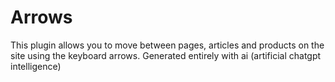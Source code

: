 # Arrows
This plugin allows you to move between pages, articles and products on the site using the keyboard arrows. Generated entirely with ai (artificial chatgpt intelligence)
